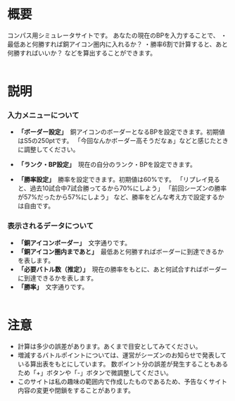 # 概要
コンパス用シミュレータサイトです。
あなたの現在のBPを入力することで、
・最低あと何勝すれば銅アイコン圏内に入れるか？
・勝率6割で計算すると、あと何勝すればいいか？
などを算出することができます。
<br/><br/>

# 説明
### 入力メニューについて  

* **「ボーダー設定」**　銅アイコンのボーダーとなるBPを設定できます。初期値はS5の250ptです。
「今回なんかボーダー高そうだなぁ」などと感じたときに調整してください。

* **「ランク・BP設定」**　現在の自分のランク・BPを設定できます。

* **「勝率設定」**　勝率を設定できます。初期値は60%です。
「リプレイ見ると、過去10試合中7試合勝ってるから70%にしよう」
「前回シーズンの勝率が57%だったから57%にしよう」
など、勝率をどんな考え方で設定するかは自由です。

### 表示されるデータについて

* **「銅アイコンボーダー」**　文字通りです。
* **「銅アイコン圏内まであと」**　最低あと何勝すればボーダーに到達できるかを表します。
* **「必要バトル数（推定）」**　現在の勝率をもとに、あと何試合すればボーダーに到達できるかを表します。
* **「勝率」**　文字通りです。
<br/><br/>

# 注意
* 計算は多少の誤差があります。あくまで目安としてみてください。
* 増減するバトルポイントについては、運営がシーズンのお知らせで発表している算出表をもとにしています。
数ポイント分の誤差が発生することもあるため「+」ボタンや「-」ボタンで微調整してください。
* このサイトは私の趣味の範囲内で作成したものであるため、予告なくサイト内容の変更や閉鎖をすることがあります。


